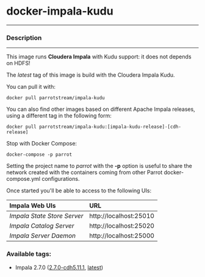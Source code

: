 # **docker-impala-kudu**
___

### Description
___

This image runs **Cloudera Impala** with Kudu support: it does not depends on HDFS!

The *latest* tag of this image is build with the Cloudera Impala Kudu.

You can pull it with:

    docker pull parrotstream/impala-kudu


You can also find other images based on different Apache Impala releases, using a different tag in the following form:

    docker pull parrotstream/impala-kudu:[impala-kudu-release]-[cdh-release]


Stop with Docker Compose:

    docker-compose -p parrot

Setting the project name to *parrot* with the **-p** option is useful to share the network created with the containers coming from other Parrot docker-compose.yml configurations.


Once started you'll be able to access to the following UIs:

| **Impala Web UIs**           |**URL**                   |
|:----------------------------|:--------------------------|
| *Impala State Store Server* | http://localhost:25010    |
| *Impala Catalog Server*     | http://localhost:25020    |
| *Impala Server Daemon*      | http://localhost:25000    |

### Available tags:

- Impala 2.7.0 ([2.7.0-cdh5.11.1](https://github.com/parrot-stream/docker-impala-kudu/blob/2.7.0-cdh5.11.1/Dockerfile), [latest](https://github.com/parrot-stream/docker-impala-kudu/blob/latest/Dockerfile))
